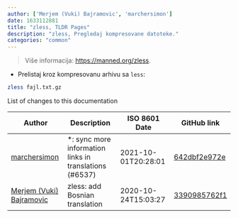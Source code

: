 ```yaml
---
author: ['Merjem (Vuki) Bajramovic', 'marchersimon']
date: 1633112881
title: "zless, TLDR Pages"
description: "zless, Pregledaj kompresovane datoteke."
categories: "common"
---
```

> Više informacija: <https://manned.org/zless>.

- Prelistaj kroz kompresovanu arhivu sa `less`:

```bash
zless fajl.txt.gz
```
List of changes to this documentation


Author | Description | ISO 8601 Date | GitHub link
------|-----|-----|-----
[marchersimon](mailto:50295997+marchersimon@users.noreply.github.com) | *: sync more information links in translations (#6537) | 2021-10-01T20:28:01 | [642dbf2e972e](https://github.com/tldr-pages/tldr/commit/642dbf2e972e388fab8c84ba3b4685fb862b6454)
[Merjem (Vuki) Bajramovic](mailto:merjembajramovic8@gmail.com) | zless: add Bosnian translation | 2020-10-24T15:03:27 | [3390985762f1](https://github.com/tldr-pages/tldr/commit/3390985762f1830a0e6cb7d0b03cfcbff73869cd)

